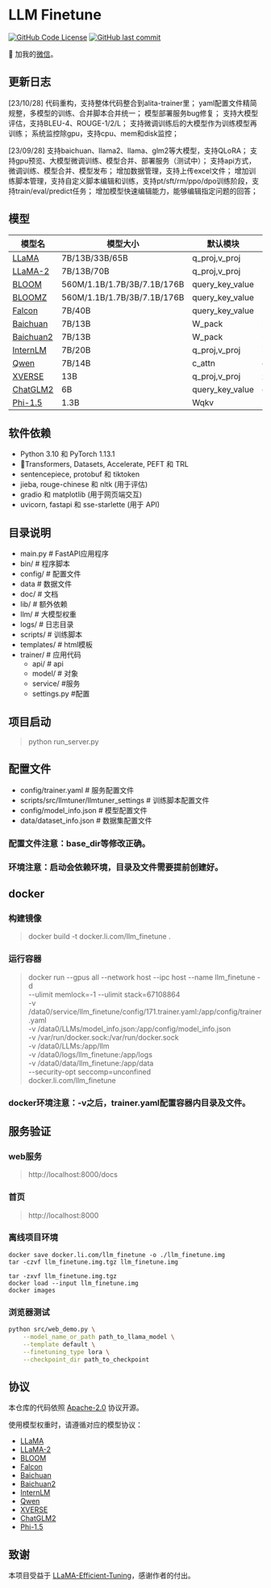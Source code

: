 # LLM Finetune

[![GitHub Code License](https://img.shields.io/github/license/simonlisiyu/llm_finetune)](LICENSE)
[![GitHub last commit](https://img.shields.io/github/last-commit/simonlisiyu/llm_finetune)](https://github.com/simonlisiyu/llm_finetune/commits/main)

👋 加我的[微信](wechat.jpg)。

## 更新日志

[23/10/28]
代码重构，支持整体代码整合到alita-trainer里；
yaml配置文件精简规整，多模型的训练、合并脚本合并统一；
模型部署服务bug修复；
支持大模型评估，支持BLEU-4、ROUGE-1/2/L；
支持微调训练后的大模型作为训练模型再训练；
系统监控除gpu，支持cpu、mem和disk监控；

[23/09/28]
支持baichuan、llama2、llama、glm2等大模型，支持QLoRA；
支持gpu预览、大模型微调训练、模型合并、部署服务（测试中）；
支持api方式，微调训练、模型合并、模型发布；
增加数据管理，支持上传excel文件；
增加训练脚本管理，支持自定义脚本编辑和训练，支持pt/sft/rm/ppo/dpo训练阶段，支持train/eval/predict任务；
增加模型快速编辑能力，能够编辑指定问题的回答；


## 模型

| 模型名                                                   | 模型大小                     | 默认模块           | Template  |
| -------------------------------------------------------- | --------------------------- | ----------------- | --------- |
| [LLaMA](https://github.com/facebookresearch/llama)       | 7B/13B/33B/65B              | q_proj,v_proj     | -         |
| [LLaMA-2](https://huggingface.co/meta-llama)             | 7B/13B/70B                  | q_proj,v_proj     | llama2    |
| [BLOOM](https://huggingface.co/bigscience/bloom)         | 560M/1.1B/1.7B/3B/7.1B/176B | query_key_value   | -         |
| [BLOOMZ](https://huggingface.co/bigscience/bloomz)       | 560M/1.1B/1.7B/3B/7.1B/176B | query_key_value   | -         |
| [Falcon](https://huggingface.co/tiiuae/falcon-7b)        | 7B/40B                      | query_key_value   | -         |
| [Baichuan](https://github.com/baichuan-inc/Baichuan-13B) | 7B/13B                      | W_pack            | baichuan  |
| [Baichuan2](https://github.com/baichuan-inc/Baichuan2)   | 7B/13B                      | W_pack            | baichuan2 |
| [InternLM](https://github.com/InternLM/InternLM)         | 7B/20B                      | q_proj,v_proj     | intern    |
| [Qwen](https://github.com/QwenLM/Qwen-7B)                | 7B/14B                      | c_attn            | chatml    |
| [XVERSE](https://github.com/xverse-ai/XVERSE-13B)        | 13B                         | q_proj,v_proj     | xverse    |
| [ChatGLM2](https://github.com/THUDM/ChatGLM2-6B)         | 6B                          | query_key_value   | chatglm2  |
| [Phi-1.5](https://huggingface.co/microsoft/phi-1_5)      | 1.3B                        | Wqkv              | -         |



## 软件依赖

- Python 3.10 和 PyTorch 1.13.1
- 🤗Transformers, Datasets, Accelerate, PEFT 和 TRL
- sentencepiece, protobuf 和 tiktoken
- jieba, rouge-chinese 和 nltk (用于评估)
- gradio 和 matplotlib (用于网页端交互)
- uvicorn, fastapi 和 sse-starlette (用于 API)


## 目录说明
- main.py              # FastAPI应用程序
- bin/                 # 程序脚本
- config/                 # 配置文件
- data                 # 数据文件
- doc/                 # 文档
- lib/                 # 额外依赖
- llm/                 # 大模型权重
- logs/                # 日志目录
- scripts/             # 训练脚本
- templates/           # html模板
- trainer/                # 应用代码
    - api/                 # api
    - model/                 # 对象
    - service/                 #服务
    - settings.py                 #配置



## 项目启动
> python run_server.py

## 配置文件
- config/trainer.yaml  # 服务配置文件
- scripts/src/llmtuner/llmtuner_settings # 训练脚本配置文件
- config/model_info.json  # 模型配置文件
- data/dataset_info.json  # 数据集配置文件

### 配置文件注意：base_dir等修改正确。
### 环境注意：启动会依赖环境，目录及文件需要提前创建好。

## docker
### 构建镜像
> docker build -t docker.li.com/llm_finetune .
### 运行容器
> docker run --gpus all --network host --ipc host --name llm_finetune -d \
--ulimit memlock=-1 --ulimit stack=67108864 \
-v /data0/service/llm_finetune/config/171.trainer.yaml:/app/config/trainer.yaml \
-v /data0/LLMs/model_info.json:/app/config/model_info.json \
-v /var/run/docker.sock:/var/run/docker.sock \
-v /data0/LLMs:/app/llm \
-v /data0/logs/llm_finetune:/app/logs \
-v /data0/data/llm_finetune:/app/data \
--security-opt seccomp=unconfined \
docker.li.com/llm_finetune

### docker环境注意：-v之后，trainer.yaml配置容器内目录及文件。

## 服务验证
### web服务
> http://localhost:8000/docs

### 首页
> http://localhost:8000

### 离线项目环境
```shell
docker save docker.li.com/llm_finetune -o ./llm_finetune.img
tar -czvf llm_finetune.img.tgz llm_finetune.img

tar -zxvf llm_finetune.img.tgz
docker load --input llm_finetune.img
docker images
```


### 浏览器测试

```bash
python src/web_demo.py \
    --model_name_or_path path_to_llama_model \
    --template default \
    --finetuning_type lora \
    --checkpoint_dir path_to_checkpoint
```



## 协议

本仓库的代码依照 [Apache-2.0](LICENSE) 协议开源。

使用模型权重时，请遵循对应的模型协议：

- [LLaMA](https://github.com/facebookresearch/llama/blob/main/MODEL_CARD.md)
- [LLaMA-2](https://ai.meta.com/llama/license/)
- [BLOOM](https://huggingface.co/spaces/bigscience/license)
- [Falcon](LICENSE)
- [Baichuan](https://huggingface.co/baichuan-inc/baichuan-7B/resolve/main/baichuan-7B%20%E6%A8%A1%E5%9E%8B%E8%AE%B8%E5%8F%AF%E5%8D%8F%E8%AE%AE.pdf)
- [Baichuan2](https://huggingface.co/baichuan-inc/Baichuan2-7B-Base/resolve/main/Baichuan%202%E6%A8%A1%E5%9E%8B%E7%A4%BE%E5%8C%BA%E8%AE%B8%E5%8F%AF%E5%8D%8F%E8%AE%AE.pdf)
- [InternLM](https://github.com/InternLM/InternLM#open-source-license)
- [Qwen](https://huggingface.co/Qwen/Qwen-7B-Chat/blob/main/LICENSE)
- [XVERSE](https://github.com/xverse-ai/XVERSE-13B/blob/main/MODEL_LICENSE.pdf)
- [ChatGLM2](https://github.com/THUDM/ChatGLM2-6B/blob/main/MODEL_LICENSE)
- [Phi-1.5](https://huggingface.co/microsoft/phi-1_5/resolve/main/Research%20License.docx)


## 致谢

本项目受益于 [LLaMA-Efficient-Tuning](https://github.com/hiyouga/LLaMA-Efficient-Tuning)，感谢作者的付出。

